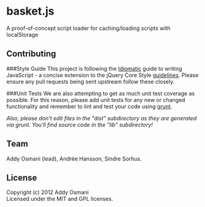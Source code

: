 # basket.js

A proof-of-concept script loader for caching/loading scripts with localStorage


## Contributing

###Style Guide
This project is following the [Idiomatic](https://github.com/rwldrn/idiomatic.js) guide to writing JavaScript - a concise extension to the jQuery Core Style [guidelines](http://docs.jquery.com/JQuery_Core_Style_Guidelines). Please ensure any pull requests being sent upstream follow these closely.

###Unit Tests
We are also attempting to get as much unit test coverage as possible. For this reason, please add unit tests for any new or changed functionality and remember to lint and test your code using [grunt](https://github.com/cowboy/grunt).

_Also, please don't edit files in the "dist" subdirectory as they are generated via grunt. You'll find source code in the "lib" subdirectory!_

## Team

Addy Osmani (lead), Andrée Hansson, Sindre Sorhus.

## License
Copyright (c) 2012 Addy Osmani  
Licensed under the MIT and GPL licenses.
